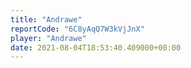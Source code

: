 ```yaml
---
title: "Andrawe"
reportCode: "6C8yAqQ7W3kVjJnX"
player: "Andrawe"
date: 2021-08-04T18:53:40.409000+00:00
---
```

